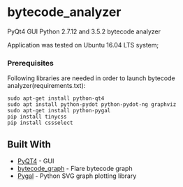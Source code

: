 # bytecode_analyzer

PyQt4 GUI Python 2.7.12 and 3.5.2 bytecode analyzer

Application was tested on Ubuntu 16.04 LTS system; 

### Prerequisites

Following libraries are needed in order to launch bytecode analyzer(requirements.txt):
```
sudo apt-get install python-qt4
sudo apt install python-pydot python-pydot-ng graphviz
sudo apt-get install python-pygal
pip install tinycss
pip install cssselect
```

## Built With

* [PyQT4](https://www.riverbankcomputing.com/software/pyqt/download) - GUI
* [bytecode_graph](https://github.com/fireeye/flare-bytecode_graph) - Flare bytecode graph
* [Pygal](http://pygal.org/en/stable/) - Python SVG graph plotting library 


